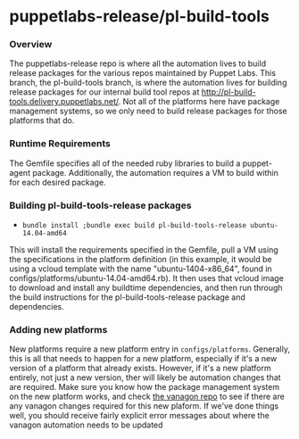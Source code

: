# puppetlabs-release/pl-build-tools

### Overview
The puppetlabs-release repo is where all the automation lives to build release packages for the various repos maintained by Puppet Labs. This branch, the pl-build-tools branch, is where the automation lives for building release packages for our internal build tool repos at http://pl-build-tools.delivery.puppetlabs.net/. Not all of the platforms here have package management systems, so we only need to build release packages for those platforms that do.

### Runtime Requirements
The Gemfile specifies all of the needed ruby libraries to build a puppet-agent package. Additionally, the automation requires a VM to build within for each desired package.

### Building pl-build-tools-release packages
* `bundle install ;bundle exec build pl-build-tools-release ubuntu-14.04-amd64`

This will install the requirements specified in the Gemfile, pull a VM using the specifications in the platform definition (in this example, it would be using a vcloud template with the name "ubuntu-1404-x86_64", found in configs/platforms/ubuntu-14.04-amd64.rb). It then uses that vcloud image to download and install any buildtime dependencies, and then run through the build instructions for the pl-build-tools-release package and dependencies.

### Adding new platforms
New platforms require a new platform entry in `configs/platforms`. Generally, this is all that needs to happen for a new platform, especially if it's a new version of a platform that already exists. However, if it's a new platform entirely, not just a new version, ther will likely be automation changes that are required. Make sure you know how the package management system on the new platform works, and check [the vanagon repo](https://github.com/puppetlabs/vanagon) to see if there are any vanagon changes required for this new plaform. If we've done things well, you should receive fairly explicit error messages about where the vanagon automation needs to be updated
